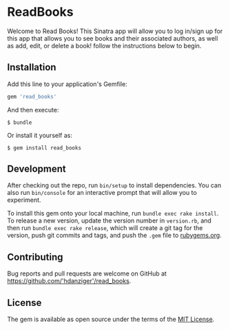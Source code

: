 # ReadBooks

Welcome to Read Books! This Sinatra app will allow you to log in/sign up for this app that allows you to see books and their associated authors, as well as add, edit, or delete a book! follow the instructions below to begin.

## Installation

Add this line to your application's Gemfile:

```ruby
gem 'read_books'
```

And then execute:

    $ bundle

Or install it yourself as:

    $ gem install read_books

## Development

After checking out the repo, run `bin/setup` to install dependencies. You can also run `bin/console` for an interactive prompt that will allow you to experiment.

To install this gem onto your local machine, run `bundle exec rake install`. To release a new version, update the version number in `version.rb`, and then run `bundle exec rake release`, which will create a git tag for the version, push git commits and tags, and push the `.gem` file to [rubygems.org](https://rubygems.org).

## Contributing

Bug reports and pull requests are welcome on GitHub at https://github.com/'hdanziger'/read_books.

## License

The gem is available as open source under the terms of the [MIT License](https://opensource.org/licenses/MIT).
